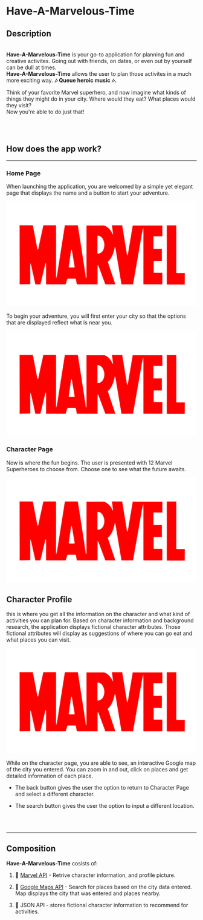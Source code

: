 # Have-A-Marvelous-Time

## Description 
\
**Have-A-Marvelous-Time** is your go-to application for planning fun and creative activites. Going out with friends, on dates, or even out by yourself can be dull at times.  
**Have-A-Marvelous-Time** allows the user to plan those activites in a much more exciting way. 
**🎶 Queue heroic music 🎶.**

Think of your favorite Marvel  superhero, and now imagine what kinds of things they might do in your city. Where would they eat? What places would they visit?  
Now you're able to do just that!

<br>
<br>

## How does the app work?

---

### Home Page
When launching the application, you are welcomed by a simple yet elegant page that displays the name and a button to start your adventure.

![Main homepage once the app is launched.](/assets/images/marvel_placeholder.png)


To begin your adventure, you will first enter your city so that the options that are displayed reflect what is near you.

![Modal pops up to have user enter city.](/assets/images/marvel_placeholder.png)

### Character Page
Now is where the fun begins. The user is presented with 12 Marvel Superheroes to choose from. Choose one to see what the future awaits.

![A selection of 12 characters to chooose from.](/assets/images/marvel_placeholder.png)

## Character Profile
this is where you get all the information on the character and what kind of activities you can plan for. Based on character information and background research, the application displays fictional character attributes. Those fictional attributes will display as suggestions of where you can go eat and what places you can visit.

![A character profile page, displaying character info and suggestions of acitivites.](./assets/images/marvel_placeholder.png)

While on the character page, you are able to see, an interactive Google map of the city you entered. You can zoom in and out, click on places and get detailed information of each place.

* The back button gives the user the option to return to Character Page and select a different character.

* The search button gives the user the option to input a different location.

<br>
<br>

---

## Composition
**Have-A-Marvelous-Time** cosists of:

1. 🔗	[Marvel API](https://developer.marvel.com/documentation/getting_started) - Retrive character information, and profile picture.

2. 📍 [Google Maps API](https://developers.google.com/maps/documentation) - Search for places based on the city data entered. Map displays the city that was entered and places nearby.

3. 📖 JSON API - stores fictional character information to recommend for activities.

